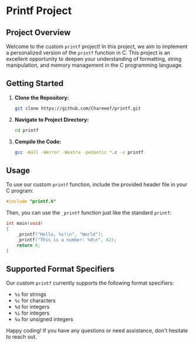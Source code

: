 # Printf Project

## Project Overview

Welcome to the custom `printf` project! In this project, we aim to implement a personalized version of the `printf` function in C. This project is an excellent opportunity to deepen your understanding of formatting, string manipulation, and memory management in the C programming language.

## Getting Started

1. **Clone the Repository:**
   ```bash
   git clone https://github.com/Chareeef/printf.git
   ```

2. **Navigate to Project Directory:**
   ```bash
   cd printf
   ```

3. **Compile the Code:**
   ```bash
   gcc -Wall -Werror -Wextra -pedantic *.c -o printf
   ```

## Usage

To use our custom `printf` function, include the provided header file in your C program:

```c
#include "printf.h"
```

Then, you can use the `_printf` function just like the standard `printf`:

```c
int main(void)
{
    _printf("Hello, %s!\n", "World");
    _printf("This is a number: %d\n", 42);
    return 0;
}
```

## Supported Format Specifiers

Our custom `printf` currently supports the following format specifiers:

- `%s` for strings
- `%c` for characters
- `%d` for integers
- `%i` for integers
- `%u` for unsigned integers

Happy coding! If you have any questions or need assistance, don't hesitate to reach out.